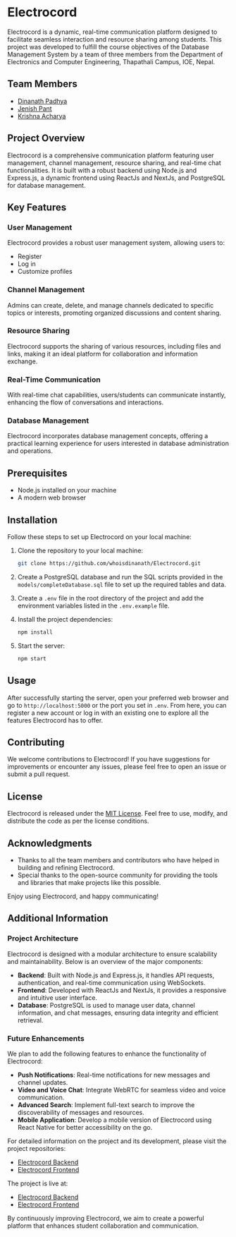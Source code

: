 # Electrocord

Electrocord is a dynamic, real-time communication platform designed to facilitate seamless interaction and resource sharing among students. This project was developed to fulfill the course objectives of the Database Management System by a team of three members from the Department of Electronics and Computer Engineering, Thapathali Campus, IOE, Nepal.

## Team Members

- [Dinanath Padhya](https://github.com/whoisdinanath)
- [Jenish Pant](https://github.com/monoastro)
- [Krishna Acharya](https://github.com/diodehub)

## Project Overview

Electrocord is a comprehensive communication platform featuring user management, channel management, resource sharing, and real-time chat functionalities. It is built with a robust backend using Node.js and Express.js, a dynamic frontend using ReactJs and NextJs, and PostgreSQL for database management.

## Key Features

### User Management
Electrocord provides a robust user management system, allowing users to:
- Register
- Log in
- Customize profiles

### Channel Management
Admins can create, delete, and manage channels dedicated to specific topics or interests, promoting organized discussions and content sharing.

### Resource Sharing
Electrocord supports the sharing of various resources, including files and links, making it an ideal platform for collaboration and information exchange.

### Real-Time Communication
With real-time chat capabilities, users/students can communicate instantly, enhancing the flow of conversations and interactions.

### Database Management
Electrocord incorporates database management concepts, offering a practical learning experience for users interested in database administration and operations.

## Prerequisites

- Node.js installed on your machine
- A modern web browser

## Installation

Follow these steps to set up Electrocord on your local machine:

1. Clone the repository to your local machine:
    ```bash
    git clone https://github.com/whoisdinanath/Electrocord.git
    ```

2. Create a PostgreSQL database and run the SQL scripts provided in the `models/completeDatabase.sql` file to set up the required tables and data.

3. Create a `.env` file in the root directory of the project and add the environment variables listed in the `.env.example` file.

4. Install the project dependencies:
    ```bash
    npm install
    ```

5. Start the server:
    ```bash
    npm start
    ```

## Usage

After successfully starting the server, open your preferred web browser and go to `http://localhost:5000` or the port you set in `.env`. From here, you can register a new account or log in with an existing one to explore all the features Electrocord has to offer.

## Contributing

We welcome contributions to Electrocord! If you have suggestions for improvements or encounter any issues, please feel free to open an issue or submit a pull request.

## License

Electrocord is released under the [MIT License](LICENSE). Feel free to use, modify, and distribute the code as per the license conditions.

## Acknowledgments

- Thanks to all the team members and contributors who have helped in building and refining Electrocord.
- Special thanks to the open-source community for providing the tools and libraries that make projects like this possible.

Enjoy using Electrocord, and happy communicating!

## Additional Information

### Project Architecture

Electrocord is designed with a modular architecture to ensure scalability and maintainability. Below is an overview of the major components:

- **Backend**: Built with Node.js and Express.js, it handles API requests, authentication, and real-time communication using WebSockets.
- **Frontend**: Developed with ReactJs and NextJs, it provides a responsive and intuitive user interface.
- **Database**: PostgreSQL is used to manage user data, channel information, and chat messages, ensuring data integrity and efficient retrieval.

### Future Enhancements

We plan to add the following features to enhance the functionality of Electrocord:
- **Push Notifications**: Real-time notifications for new messages and channel updates.
- **Video and Voice Chat**: Integrate WebRTC for seamless video and voice communication.
- **Advanced Search**: Implement full-text search to improve the discoverability of messages and resources.
- **Mobile Application**: Develop a mobile version of Electrocord using React Native for better accessibility on the go.

For detailed information on the project and its development, please visit the project repositories:
- [Electrocord Backend](https://github.com/whoisdinanath/electrocord.git)
- [Electrocord Frontend](https://github.com/monoastro/sia.git)

The project is live at:
- [Electrocord Backend](https://electrocord.onrender.com)
- [Electrocord Frontend](https://)

By continuously improving Electrocord, we aim to create a powerful platform that enhances student collaboration and communication.